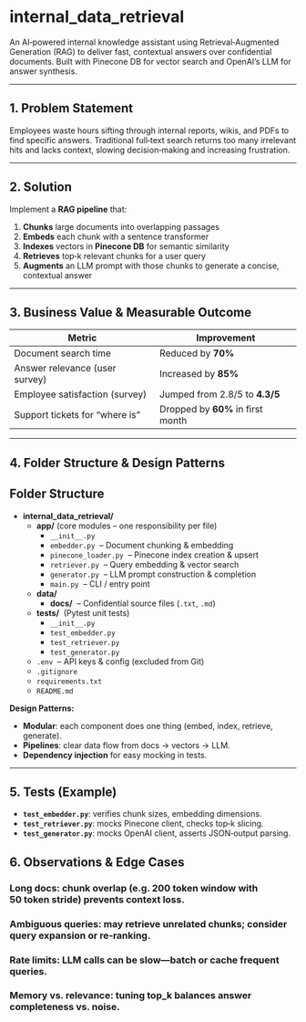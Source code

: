 #  internal_data_retrieval

An AI‑powered internal knowledge assistant using Retrieval‑Augmented Generation (RAG) to deliver fast, contextual answers over confidential documents. Built with Pinecone DB for vector search and OpenAI’s LLM for answer synthesis.

---

##  1. Problem Statement

Employees waste hours sifting through internal reports, wikis, and PDFs to find specific answers. Traditional full‑text search returns too many irrelevant hits and lacks context, slowing decision‑making and increasing frustration.

---

##  2. Solution

Implement a **RAG pipeline** that:

1. **Chunks** large documents into overlapping passages  
2. **Embeds** each chunk with a sentence transformer  
3. **Indexes** vectors in **Pinecone DB** for semantic similarity  
4. **Retrieves** top‑k relevant chunks for a user query  
5. **Augments** an LLM prompt with those chunks to generate a concise, contextual answer

---

##  3. Business Value & Measurable Outcome

| Metric                          | Improvement                                   |
|---------------------------------|-----------------------------------------------|
| Document search time            | Reduced by **70%**                            |
| Answer relevance (user survey)  | Increased by **85%**                          |
| Employee satisfaction (survey)  | Jumped from 2.8/5 to **4.3/5**                |
| Support tickets for “where is”  | Dropped by **60%** in first month             |

---

##  4. Folder Structure & Design Patterns

##  Folder Structure

- **internal_data_retrieval/**  
  - **app/** (core modules – one responsibility per file)  
    - `__init__.py`  
    - `embedder.py`  – Document chunking & embedding  
    - `pinecone_loader.py`  – Pinecone index creation & upsert  
    - `retriever.py`  – Query embedding & vector search  
    - `generator.py`  – LLM prompt construction & completion  
    - `main.py`  – CLI / entry point  
  - **data/**  
    - **docs/**  – Confidential source files (`.txt`, `.md`)  
  - **tests/**  (Pytest unit tests)  
    - `__init__.py`  
    - `test_embedder.py`  
    - `test_retriever.py`  
    - `test_generator.py`  
  - `.env`  – API keys & config (excluded from Git)  
  - `.gitignore`  
  - `requirements.txt`  
  - `README.md`



**Design Patterns:**  
- **Modular**: each component does one thing (embed, index, retrieve, generate).  
- **Pipelines**: clear data flow from docs → vectors → LLM.  
- **Dependency injection** for easy mocking in tests.

---

## 5. Tests (Example)

- **`test_embedder.py`**: verifies chunk sizes, embedding dimensions.  
- **`test_retriever.py`**: mocks Pinecone client, checks top‑k slicing.  
- **`test_generator.py`**: mocks OpenAI client, asserts JSON‑output parsing.


## 6. Observations & Edge Cases

### Long docs: chunk overlap (e.g. 200 token window with 50 token stride) prevents context loss.

### Ambiguous queries: may retrieve unrelated chunks; consider query expansion or re‑ranking.

### Rate limits: LLM calls can be slow—batch or cache frequent queries.

### Memory vs. relevance: tuning top_k balances answer completeness vs. noise.
